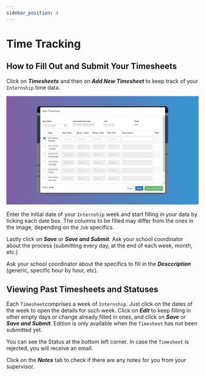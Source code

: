 ```yaml
---
sidebar_position: 4
---
```


# Time Tracking

## How to Fill Out and Submit Your Timesheets

Click on **_Timesheets_** and then on **_Add New Timesheet_** to keep track of your `Internship` time data.

![New Timesheet](images/new-timesheet.png)

Enter the initial date of your `Internship` week and start filling in your data by ticking each date box. The columns to be filled may differ from the ones in the image, depending on the `Job` specifics.

Lastly click on **_Save_** or **_Save and Submit_**. Ask your school coordinator about the process (submitting every day, at the end of each week, month, etc.)

Ask your school coordinator about the specifics to fill in the **_Desccription_** (generic, specific hour by hour, etc).

## Viewing Past Timesheets and Statuses

Each `Timesheet`comprises a week of `Internship`. Just click on the dates of the week to open the details for such week. Click on **_Edit_** to keep filling in other empty days or change already filled in ones, and click on **_Save_** or **_Save and Submit_**. Edition is only available when the `Timesheet` has not been submitted yet.

You can see the Status at the bottom left corner. In case the `Timesheet` is rejected, you will receive an email.

Click on the **_Notes_** tab to check if there are any notes for you from your supervisor.

